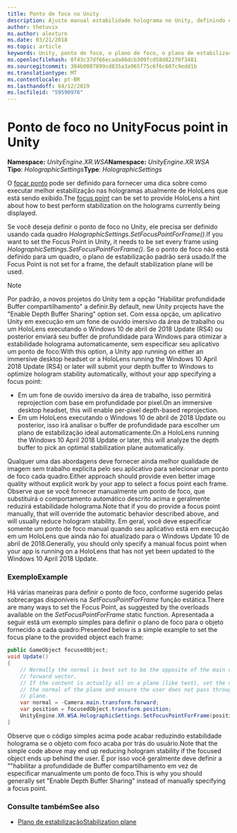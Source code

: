 ```yaml
---
title: Ponto de foco no Unity
description: Ajuste manual estabilidade holograma no Unity, definindo o ponto de foco
author: thetuvix
ms.author: alexturn
ms.date: 03/21/2018
ms.topic: article
keywords: Unity, ponto de foco, o plano de foco, o plano de estabilização, ponto de estabilização, reprojection, LSR, buffers de profundidade
ms.openlocfilehash: 0f43c37df66ecada86dcb309fcd58d822f0f3481
ms.sourcegitcommit: 384b0087899cd835a3a965f75c6f6c607c9edd1b
ms.translationtype: MT
ms.contentlocale: pt-BR
ms.lasthandoff: 04/12/2019
ms.locfileid: "59590976"
---
```

# <a name="focus-point-in-unity"></a><span data-ttu-id="32abe-104">Ponto de foco no Unity</span><span class="sxs-lookup"><span data-stu-id="32abe-104">Focus point in Unity</span></span>

<span data-ttu-id="32abe-105">**Namespace:** *UnityEngine.XR.WSA*</span><span class="sxs-lookup"><span data-stu-id="32abe-105">**Namespace:** *UnityEngine.XR.WSA*</span></span><br>
<span data-ttu-id="32abe-106">**Tipo**: *HolographicSettings*</span><span class="sxs-lookup"><span data-stu-id="32abe-106">**Type**: *HolographicSettings*</span></span>

<span data-ttu-id="32abe-107">O [focar ponto](hologram-stability.md#stabilization-plane) pode ser definido para fornecer uma dica sobre como executar melhor estabilização nas hologramas atualmente de HoloLens que está sendo exibido.</span><span class="sxs-lookup"><span data-stu-id="32abe-107">The [focus point](hologram-stability.md#stabilization-plane) can be set to provide HoloLens a hint about how to best perform stabilization on the holograms currently being displayed.</span></span>

<span data-ttu-id="32abe-108">Se você deseja definir o ponto de foco no Unity, ele precisa ser definido usando cada quadro *HolographicSettings.SetFocusPointForFrame()*.</span><span class="sxs-lookup"><span data-stu-id="32abe-108">If you want to set the Focus Point in Unity, it needs to be set every frame using *HolographicSettings.SetFocusPointForFrame()*.</span></span> <span data-ttu-id="32abe-109">Se o ponto de foco não está definido para um quadro, o plano de estabilização padrão será usado.</span><span class="sxs-lookup"><span data-stu-id="32abe-109">If the Focus Point is not set for a frame, the default stabilization plane will be used.</span></span>

> [!NOTE]
> <span data-ttu-id="32abe-110">Por padrão, a novos projetos do Unity tem a opção "Habilitar profundidade Buffer compartilhamento" a definir.</span><span class="sxs-lookup"><span data-stu-id="32abe-110">By default, new Unity projects have the "Enable Depth Buffer Sharing" option set.</span></span>  <span data-ttu-id="32abe-111">Com essa opção, um aplicativo Unity em execução em um fone de ouvido imersivo da área de trabalho ou um HoloLens executando o Windows 10 de abril de 2018 Update (RS4) ou posterior enviará seu buffer de profundidade para Windows para otimizar a estabilidade holograma automaticamente, sem especificar seu aplicativo um ponto de foco:</span><span class="sxs-lookup"><span data-stu-id="32abe-111">With this option, a Unity app running on either an immersive desktop headset or a HoloLens running the Windows 10 April 2018 Update (RS4) or later will submit your depth buffer to Windows to optimize hologram stability automatically, without your app specifying a focus point:</span></span>
> * <span data-ttu-id="32abe-112">Em um fone de ouvido imersivo da área de trabalho, isso permitirá reprojection com base em profundidade por pixel.</span><span class="sxs-lookup"><span data-stu-id="32abe-112">On an immersive desktop headset, this will enable per-pixel depth-based reprojection.</span></span>
> * <span data-ttu-id="32abe-113">Em um HoloLens executando o Windows 10 de abril de 2018 Update ou posterior, isso irá analisar o buffer de profundidade para escolher um plano de estabilização ideal automaticamente.</span><span class="sxs-lookup"><span data-stu-id="32abe-113">On a HoloLens running the Windows 10 April 2018 Update or later, this will analyze the depth buffer to pick an optimal stabilization plane automatically.</span></span>
>
> <span data-ttu-id="32abe-114">Qualquer uma das abordagens deve fornecer ainda melhor qualidade de imagem sem trabalho explícita pelo seu aplicativo para selecionar um ponto de foco cada quadro.</span><span class="sxs-lookup"><span data-stu-id="32abe-114">Either approach should provide even better image quality without explicit work by your app to select a focus point each frame.</span></span>  <span data-ttu-id="32abe-115">Observe que se você fornecer manualmente um ponto de foco, que substituirá o comportamento automático descrito acima e geralmente reduzirá estabilidade holograma.</span><span class="sxs-lookup"><span data-stu-id="32abe-115">Note that if you do provide a focus point manually, that will override the automatic behavior described above, and will usually reduce hologram stability.</span></span>  <span data-ttu-id="32abe-116">Em geral, você deve especificar somente um ponto de foco manual quando seu aplicativo está em execução em um HoloLens que ainda não foi atualizado para o Windows Update 10 de abril de 2018.</span><span class="sxs-lookup"><span data-stu-id="32abe-116">Generally, you should only specify a manual focus point when your app is running on a HoloLens that has not yet been updated to the Windows 10 April 2018 Update.</span></span>

### <a name="example"></a><span data-ttu-id="32abe-117">Exemplo</span><span class="sxs-lookup"><span data-stu-id="32abe-117">Example</span></span>

<span data-ttu-id="32abe-118">Há várias maneiras para definir o ponto de foco, conforme sugerido pelas sobrecargas disponíveis na *SetFocusPointForFrame* função estática.</span><span class="sxs-lookup"><span data-stu-id="32abe-118">There are many ways to set the Focus Point, as suggested by the overloads available on the *SetFocusPointForFrame* static function.</span></span> <span data-ttu-id="32abe-119">Apresentada a seguir está um exemplo simples para definir o plano de foco para o objeto fornecido a cada quadro:</span><span class="sxs-lookup"><span data-stu-id="32abe-119">Presented below is a simple example to set the focus plane to the provided object each frame:</span></span>

```cs
public GameObject focusedObject;
void Update()
{
    // Normally the normal is best set to be the opposite of the main camera's 
    // forward vector.
    // If the content is actually all on a plane (like text), set the normal to 
    // the normal of the plane and ensure the user does not pass through the 
    // plane.
    var normal = -Camera.main.transform.forward;     
    var position = focusedObject.transform.position;
    UnityEngine.XR.WSA.HolographicSettings.SetFocusPointForFrame(position, normal);
}
```

<span data-ttu-id="32abe-120">Observe que o código simples acima pode acabar reduzindo estabilidade holograma se o objeto com foco acaba por trás do usuário.</span><span class="sxs-lookup"><span data-stu-id="32abe-120">Note that the simple code above may end up reducing hologram stability if the focused object ends up behind the user.</span></span>  <span data-ttu-id="32abe-121">É por isso você geralmente deve definir a ""habilitar a profundidade de Buffer compartilhamento em vez de especificar manualmente um ponto de foco.</span><span class="sxs-lookup"><span data-stu-id="32abe-121">This is why you should generally set "Enable Depth Buffer Sharing" instead of manually specifying a focus point.</span></span>

### <a name="see-also"></a><span data-ttu-id="32abe-122">Consulte também</span><span class="sxs-lookup"><span data-stu-id="32abe-122">See also</span></span>
* [<span data-ttu-id="32abe-123">Plano de estabilização</span><span class="sxs-lookup"><span data-stu-id="32abe-123">Stabilization plane</span></span>](hologram-stability.md#stabilization-plane)
